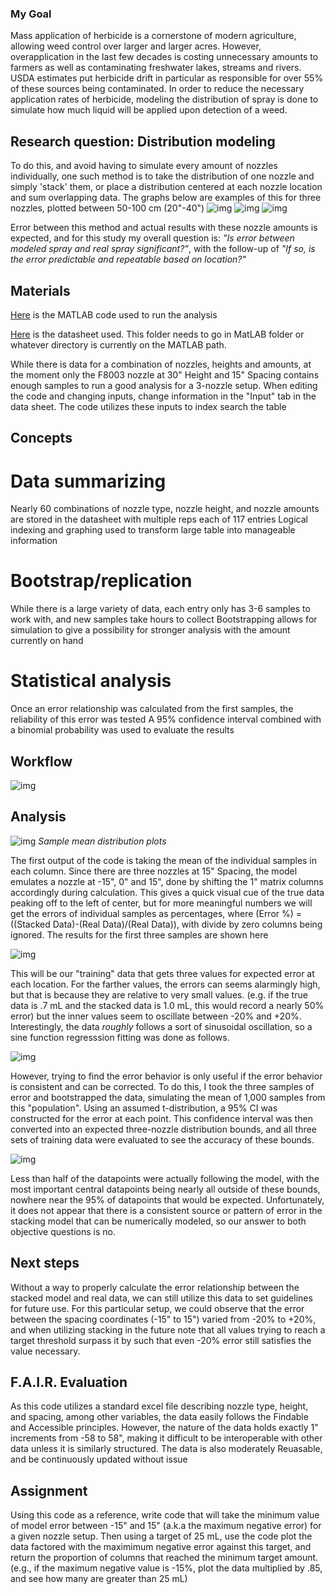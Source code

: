 ### My Goal

Mass application of herbicide is a cornerstone of modern agriculture, allowing weed control over larger and larger acres. However, overapplication in the last few decades is costing unnecessary amounts to farmers as well as contaminating freshwater lakes, streams and rivers. USDA estimates put herbicide drift in particular as responsible for over 55% of these sources being contaminated. In order to reduce the necessary application rates of herbicide, modeling the distribution of spray is done to simulate how much liquid will be applied upon detection of a weed. 

## Research question: Distribution modeling
To do this, and avoid having to simulate every amount of nozzles individually, one such method is to take the distribution of one nozzle and simply 'stack' them, or place a distribution centered at each nozzle location and sum overlapping data. The graphs below are examples of this for three nozzles, plotted between 50-100 cm (20"-40")
![img](40Deg.gif)
![img](65Deg.gif)
![img](120Deg.gif)

Error between this method and actual results with these nozzle amounts is expected, and for this study my overall question is: *"Is error between modeled spray and real spray significant?"*, with the follow-up of *"If so, is the error predictable and repeatable based on location?"*

## Materials
[Here](NozzleBootstrap.m) is the MATLAB code used to run the analysis

[Here](Patternator1DataSheet.xlsx) is the datasheet used. This folder needs to go in MatLAB folder or whatever directory is currently on the MATLAB path. 

While there is data for a combination of nozzles, heights and amounts, at the moment only the F8003 nozzle at 30" Height and 15" Spacing contains enough samples to run a good analysis for a 3-nozzle setup. When editing the code and changing inputs, change information in the "Input" tab in the data sheet. The code utilizes these inputs to index search the table  

## Concepts
# Data summarizing
Nearly 60 combinations of nozzle type, nozzle height, and nozzle amounts are stored in the datasheet with multiple reps each of 117 entries
Logical indexing and graphing used to transform large table into manageable information

# Bootstrap/replication
While there is a large variety of data, each entry only has 3-6 samples to work with, and new samples take hours to collect
Bootstrapping allows for simulation to give a possibility for stronger analysis with the amount currently on hand

# Statistical analysis
Once an error relationship was calculated from the first samples, the reliability of this error was tested
A 95% confidence interval combined with a binomial probability was used to evaluate the results

## Workflow

![img](Workflow.png)

## Analysis
![img](Graph1.png)
*Sample mean distribution plots*

The first output of the code is taking the mean of the individual samples in each column. Since there are three nozzles at 15" Spacing, the model emulates a nozzle at -15", 0" and 15", done by shifting the 1" matrix columns accordingly during calculation. This gives a quick visual cue of the true data peaking off to the left of center, but for more meaningful numbers we will get the errors of individual samples as percentages, where (Error %) = ((Stacked Data)-(Real Data)/(Real Data)), with divide by zero columns being ignored. The results for the first three samples are shown here

![img](Graph2.png)

This will be our "training" data that gets three values for expected error at each location. For the farther values, the errors can seems alarmingly high, but that is because they are relative to very small values. (e.g. if the true data is .7 mL and the stacked data is 1.0 mL, this would record a nearly 50% error) but the inner values seem to oscillate between -20% and +20%. Interestingly, the data *roughly* follows a sort of sinusoidal oscillation, so a sine function regresssion fitting was done as follows.

![img](Graph3.png)

However, trying to find the error behavior is only useful if the error behavior is consistent and can be corrected. To do this, I took the three samples of error and bootstrapped the data, simulating the mean of 1,000 samples from this "population". Using an assumed t-distribution, a 95% CI was constructed for the error at each point. This confidence interval was then converted into an expected three-nozzle distribution bounds, and all three sets of training data were evaluated to see the accuracy of these bounds.

![img](Graph4.png)

Less than half of the datapoints were actually following the model, with the most important central datapoints being nearly all outside of these bounds, nowhere near the 95% of datapoints that would be expected. Unfortunately, it does not appear that there is a consistent source or pattern of error in the stacking model that can be numerically modeled, so our answer to both objective questions is no.

## Next steps

Without a way to properly calculate the error relationship between the stacked model and real data, we can still utilize this data to set guidelines for future use. For this particular setup, we could observe that the error between the spacing coordinates (-15" to 15") varied from -20% to +20%, and when utilizing stacking in the future note that all values trying to reach a target threshold surpass it by such that even -20% error still satisfies the value necessary. 

## F.A.I.R. Evaluation

As this code utilizes a standard excel file describing nozzle type, height, and spacing, among other variables, the data easily follows the Findable and Accessible principles. However, the nature of the data holds exactly 1" increments from -58 to 58", making it difficult to be interoperable with other data unless it is similarly structured. The data is also moderately Reuasable, and be continuously updated without issue 

## Assignment

Using this code as a reference, write code that will take the minimum value of model error between -15" and 15" (a.k.a the maximum negative error) for a given nozzle setup. Then using a target of 25 mL, use the code plot the data factored with the maximimum negative error against this target, and return the proportion of columns that reached the minimum target amount. (e.g., if the maximum negative value is -15%, plot the data multiplied by .85, and see how many are greater than 25 mL)

